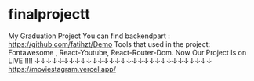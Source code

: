 # finalprojectt
My Graduation Project
You can find backendpart : https://github.com/fatihzt/Demo
Tools that used in the project: Fontawesome , React-Youtube, React-Router-Dom.
Now Our Project Is on LIVE !!!!
↓↓↓↓↓↓↓↓↓↓↓↓↓↓↓↓↓↓↓↓↓↓↓↓↓↓↓↓↓↓↓
https://moviestagram.vercel.app/
